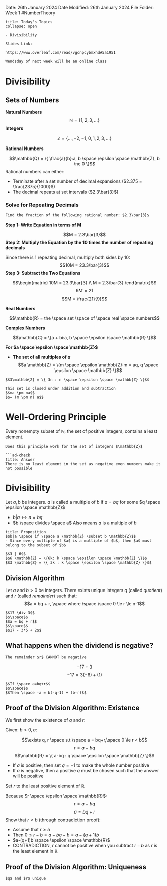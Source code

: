 Date: 26th January 2024
Date Modified: 26th January 2024
File Folder: Week 1
#NumberTheory

```ad-abstract
title: Today's Topics
collapse: open

- Divisibility

```

```ad-important
Slides Link:

https://www.overleaf.com/read/vgcnpcybmxhd#5a1951
```

```ad-note
Wendsday of next week will be an online class
```


# Divisibility

## Sets of Numbers

**Natural Numbers**
$$\mathbb{N} = \{1, 2, 3, ... \}$$
**Integers**

$$\mathbb{Z} = \{..., -2, -1, 0, 1, 2, 3, ...\}$$

**Rational Numbers**

$$\mathbb{Q} = \{ \frac{a}{b}:a, b \space \epsilon \space \mathbb{Z}, b \ne 0 \}$$
Rational numbers can either:
- Terminate after a set number of decimal expansions ($2.375 = \frac{2375}{1000}$)
- The decimal repeats at set intervals ($2.3\bar{3}$)


### Solve for Repeating Decimals

```ad-question
Find the fraction of the following rational number: $2.3\bar{3}$
```

**Step 1: Write Equation in terms of M**

$$M = 2.3\bar{3}$$
**Step 2: Multiply the Equation by the 10 times the number of repeating decimals**

Since there is 1 repeating decimal, multiply both sides by 10:
$$10M = 23.3\bar{3}$$
**Step 3: Subtract the Two Equations**

$$\begin{matrix} 10M = 23.3\bar{3} \\ M = 2.3\bar{3} \end{matrix}$$
$$9M = 21$$
$$M = \frac{21}{9}$$



**Real Numbers**

$$\mathbb{R} = the \space set \space of \space real \space numbers$$

**Complex Numbers**

$$\mathbb{C} = \{a + bi:a, b \space \epsilon \space \mathbb{R} \}$$

**For $a \space \epsilon \space \mathbb{Z}$**
- **The set of all multiples of $a$**
$$a \mathbb{Z} = \{m \space \epsilon \mathbb{Z}:m = aq, q \space \epsilon \space \mathbb{Z} \}$$

```ad-example
$$3\mathbb{Z} = \{ 3n : n \space \epsilon \space \mathbb{Z} \}$$
```


```ad-important
This set is closed under addition and subtraction
$$ma \pm na$$
$$= (m \pm n) a$$
```

# Well-Ordering Principle

Every nonempty subset of $\mathbb{N}$, the set of positive integers, contains a least element.

```ad-question
Does this principle work for the set of integers $\mathbb{Z}$

```ad-check
title: Answer
There is no least element in the set as negative even numbers make it not possible
```

# Divisibility

Let $a, b$ be integers. $a$ is called a multiple of $b$ if $a=bq$ for some $q \space \epsilon \space \mathbb{Z}$
- $b | a \leftrightarrow a = bq$
- $b \space divides \space a$ Also means $a$ is a multiple of $b$

```ad-important
title: Proposition
$$b|a \space if \space a \mathbb{Z} \subset b \mathbb{Z}$$
- Since every multiple of $a$ is a multiple of $b$, then $a$ must belong to the subset of $b$
```

```ad-example
$$3 | 6$$
$$6 \mathbb{Z} = \{6k: k \space \epsilon \space \mathbb{Z} \}$$
$$3 \mathbb{Z} = \{ 3k : k \space \epsilon \space \mathbb{Z} \}$$
```

## Division Algorithm

Let $a$ and $b > 0$ be integers. There exists unique integers $q$ (called *quotient*) and $r$ (called *remainder*) such that:
$$a = bq + r, \space where \space \space 0 \le r \le n-1$$

```ad-example
$$17 \div 3$$
$$\space$$
$$a = bq + r$$
$$\space$$
$$17 - 3*5 + 2$$
```



## What happens when the dividend is negative?

```ad-warning
The remainder $r$ CANNOT be negative
```


$$-17 \div 3$$
$$-17 = 3 (-6) + (1)$$

```ad-important
$$If \space a=bq+r$$
$$\space$$
$$Then \space -a = b(-q-1) + (b-r)$$
```

## Proof of the Division Algorithm: Existence

We first show the existence of $q$ and $r$:

Given: $b > 0, a$:

$$\exists q, r \space s.t \space a = bq+r,\space  0 \le r < b$$
$$r=a-bq$$
$$\mathbb{R} = \{ a-bq : q \space \epsilon \space \mathbb{Z} \}$$
- If $a$ is positive, then set $q=-1$  to make the whole number positive
- If $a$ is negative, then a positive $q$ must be chosen such that the answer will be positive

Set $r$ to the least positive element of $\mathbb{R}$

Because $r \space \epsilon \space \mathbb{R}$: 
$$r=a-bq$$
$$a=bq+r$$
Show that $r<b$ (through contradiction proof):
- Assume that $r \ge b$
- Then $0\le r-b = a-bq-b = a-(q+1)b$
- $a-(q+1)b \space \epsilon \space \mathbb{R}$
- CONTRADICTION, $r$ cannot be positive when you subtract $r-b$ as $r$ is the least element in $\mathbb{R}$

## Proof of the Division Algorithm: Uniqueness

```ad-summary
$q$ and $r$ unique 
```



